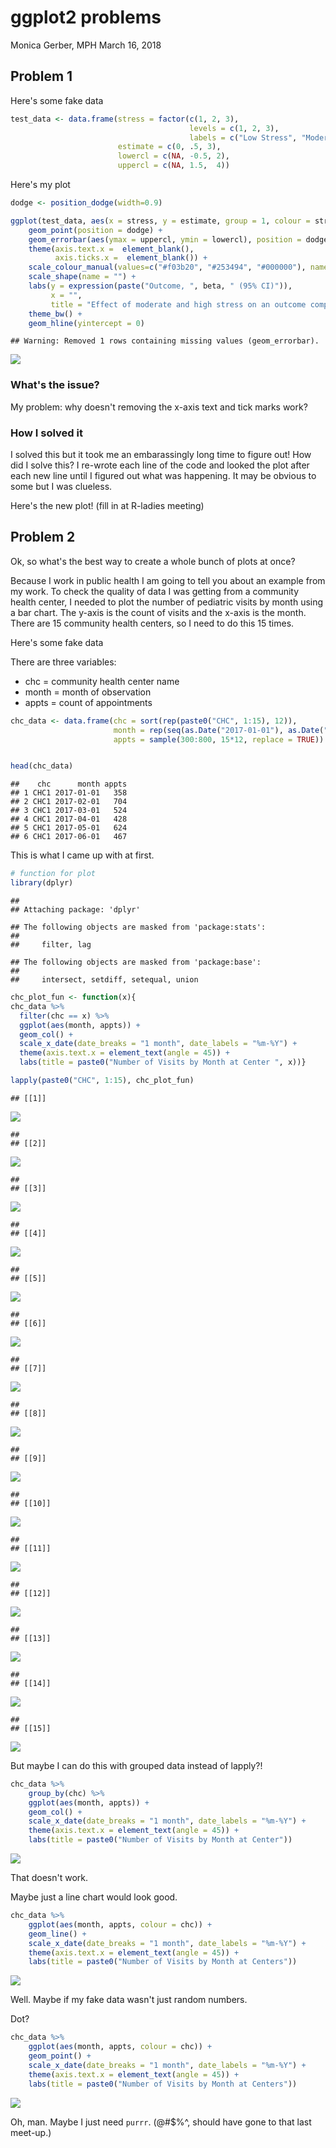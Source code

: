ggplot2 problems
================
Monica Gerber, MPH
March 16, 2018

Problem 1
---------

Here's some fake data

``` r
test_data <- data.frame(stress = factor(c(1, 2, 3),
                                        levels = c(1, 2, 3),
                                        labels = c("Low Stress", "Moderate Stress", "High Stress")),
                        estimate = c(0, .5, 3),
                        lowercl = c(NA, -0.5, 2),
                        uppercl = c(NA, 1.5,  4))
```

Here's my plot

``` r
dodge <- position_dodge(width=0.9)

ggplot(test_data, aes(x = stress, y = estimate, group = 1, colour = stress, shape = stress)) +
    geom_point(position = dodge) +
    geom_errorbar(aes(ymax = uppercl, ymin = lowercl), position = dodge, width = 0.08, size = 1) +
    theme(axis.text.x =  element_blank(),
          axis.ticks.x =  element_blank()) +
    scale_colour_manual(values=c("#f03b20", "#253494", "#000000"), name="") +
    scale_shape(name = "") +
    labs(y = expression(paste("Outcome, ", beta, " (95% CI)")),
         x = "",
         title = "Effect of moderate and high stress on an outcome compared to low stress") +
    theme_bw() +
    geom_hline(yintercept = 0)
```

    ## Warning: Removed 1 rows containing missing values (geom_errorbar).

![](ggplot2-problems_files/figure-markdown_github-ascii_identifiers/unnamed-chunk-2-1.png)

### What's the issue?

My problem: why doesn't removing the x-axis text and tick marks work?

### How I solved it

I solved this but it took me an embarassingly long time to figure out! How did I solve this? I re-wrote each line of the code and looked the plot after each new line until I figured out what was happening. It may be obvious to some but I was clueless.

Here's the new plot! (fill in at R-ladies meeting)

Problem 2
---------

Ok, so what's the best way to create a whole bunch of plots at once?

Because I work in public health I am going to tell you about an example from my work. To check the quality of data I was getting from a community health center, I needed to plot the number of pediatric visits by month using a bar chart. The y-axis is the count of visits and the x-axis is the month. There are 15 community health centers, so I need to do this 15 times.

Here's some fake data

There are three variables:

-   chc = community health center name
-   month = month of observation
-   appts = count of appointments

``` r
chc_data <- data.frame(chc = sort(rep(paste0("CHC", 1:15), 12)),
                       month = rep(seq(as.Date("2017-01-01"), as.Date("2017-12-31"), by="month"), 15),
                       appts = sample(300:800, 15*12, replace = TRUE))


head(chc_data)
```

    ##    chc      month appts
    ## 1 CHC1 2017-01-01   358
    ## 2 CHC1 2017-02-01   704
    ## 3 CHC1 2017-03-01   524
    ## 4 CHC1 2017-04-01   428
    ## 5 CHC1 2017-05-01   624
    ## 6 CHC1 2017-06-01   467

This is what I came up with at first.

``` r
# function for plot
library(dplyr)
```

    ## 
    ## Attaching package: 'dplyr'

    ## The following objects are masked from 'package:stats':
    ## 
    ##     filter, lag

    ## The following objects are masked from 'package:base':
    ## 
    ##     intersect, setdiff, setequal, union

``` r
chc_plot_fun <- function(x){
chc_data %>%
  filter(chc == x) %>%
  ggplot(aes(month, appts)) +
  geom_col() +
  scale_x_date(date_breaks = "1 month", date_labels = "%m-%Y") +
  theme(axis.text.x = element_text(angle = 45)) +
  labs(title = paste0("Number of Visits by Month at Center ", x))}

lapply(paste0("CHC", 1:15), chc_plot_fun)
```

    ## [[1]]

![](ggplot2-problems_files/figure-markdown_github-ascii_identifiers/unnamed-chunk-5-1.png)

    ## 
    ## [[2]]

![](ggplot2-problems_files/figure-markdown_github-ascii_identifiers/unnamed-chunk-5-2.png)

    ## 
    ## [[3]]

![](ggplot2-problems_files/figure-markdown_github-ascii_identifiers/unnamed-chunk-5-3.png)

    ## 
    ## [[4]]

![](ggplot2-problems_files/figure-markdown_github-ascii_identifiers/unnamed-chunk-5-4.png)

    ## 
    ## [[5]]

![](ggplot2-problems_files/figure-markdown_github-ascii_identifiers/unnamed-chunk-5-5.png)

    ## 
    ## [[6]]

![](ggplot2-problems_files/figure-markdown_github-ascii_identifiers/unnamed-chunk-5-6.png)

    ## 
    ## [[7]]

![](ggplot2-problems_files/figure-markdown_github-ascii_identifiers/unnamed-chunk-5-7.png)

    ## 
    ## [[8]]

![](ggplot2-problems_files/figure-markdown_github-ascii_identifiers/unnamed-chunk-5-8.png)

    ## 
    ## [[9]]

![](ggplot2-problems_files/figure-markdown_github-ascii_identifiers/unnamed-chunk-5-9.png)

    ## 
    ## [[10]]

![](ggplot2-problems_files/figure-markdown_github-ascii_identifiers/unnamed-chunk-5-10.png)

    ## 
    ## [[11]]

![](ggplot2-problems_files/figure-markdown_github-ascii_identifiers/unnamed-chunk-5-11.png)

    ## 
    ## [[12]]

![](ggplot2-problems_files/figure-markdown_github-ascii_identifiers/unnamed-chunk-5-12.png)

    ## 
    ## [[13]]

![](ggplot2-problems_files/figure-markdown_github-ascii_identifiers/unnamed-chunk-5-13.png)

    ## 
    ## [[14]]

![](ggplot2-problems_files/figure-markdown_github-ascii_identifiers/unnamed-chunk-5-14.png)

    ## 
    ## [[15]]

![](ggplot2-problems_files/figure-markdown_github-ascii_identifiers/unnamed-chunk-5-15.png)

But maybe I can do this with grouped data instead of lapply?!

``` r
chc_data %>%
    group_by(chc) %>%
    ggplot(aes(month, appts)) +
    geom_col() +
    scale_x_date(date_breaks = "1 month", date_labels = "%m-%Y") +
    theme(axis.text.x = element_text(angle = 45)) +
    labs(title = paste0("Number of Visits by Month at Center"))
```

![](ggplot2-problems_files/figure-markdown_github-ascii_identifiers/unnamed-chunk-6-1.png)

That doesn't work.

Maybe just a line chart would look good.

``` r
chc_data %>%
    ggplot(aes(month, appts, colour = chc)) +
    geom_line() +
    scale_x_date(date_breaks = "1 month", date_labels = "%m-%Y") +
    theme(axis.text.x = element_text(angle = 45)) +
    labs(title = paste0("Number of Visits by Month at Centers"))
```

![](ggplot2-problems_files/figure-markdown_github-ascii_identifiers/unnamed-chunk-7-1.png)

Well. Maybe if my fake data wasn't just random numbers.

Dot?

``` r
chc_data %>%
    ggplot(aes(month, appts, colour = chc)) +
    geom_point() +
    scale_x_date(date_breaks = "1 month", date_labels = "%m-%Y") +
    theme(axis.text.x = element_text(angle = 45)) +
    labs(title = paste0("Number of Visits by Month at Centers"))
```

![](ggplot2-problems_files/figure-markdown_github-ascii_identifiers/unnamed-chunk-8-1.png)

Oh, man. Maybe I just need `purrr`. (@\#$%^, should have gone to that last meet-up.)
